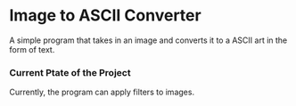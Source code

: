 # Image to ASCII Converter
A simple program that takes in an image and converts it to a ASCII art in the form of text.

### Current Ptate of the Project
Currently, the program can apply filters to images.

